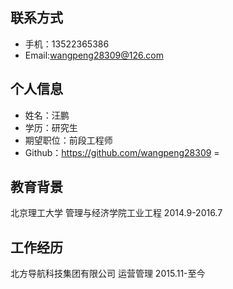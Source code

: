 联系方式
----
* 手机：13522365386
* Email:wangpeng28309@126.com


个人信息
----
* 姓名：汪鹏
* 学历：研究生
* 期望职位：前段工程师
* Github：https://github.com/wangpeng28309
=

教育背景
----

北京理工大学 管理与经济学院工业工程 2014.9-2016.7

工作经历
-----
北方导航科技集团有限公司 运营管理 2015.11-至今


